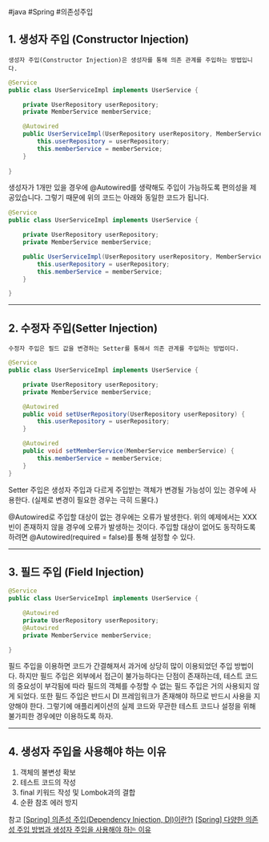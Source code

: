 #java #Spring #의존성주입

## 1. 생성자 주입 (Constructor Injection)
	생성자 주입(Constructor Injection)은 생성자를 통해 의존 관계를 주입하는 방법입니다.

```java
@Service
public class UserServiceImpl implements UserService {

    private UserRepository userRepository;
    private MemberService memberService;

    @Autowired
    public UserServiceImpl(UserRepository userRepository, MemberService memberService) {
        this.userRepository = userRepository;
        this.memberService = memberService;
    }
    
}
```

생성자가 1개만 있을 경우에 @Autowired를 생략해도 주입이 가능하도록 편의성을 제공있습니다.
그렇기 때문에 위의 코드는 아래와 동일한 코드가 됩니다.

```java
@Service
public class UserServiceImpl implements UserService {

    private UserRepository userRepository;
    private MemberService memberService;

    public UserServiceImpl(UserRepository userRepository, MemberService memberService) {
        this.userRepository = userRepository;
        this.memberService = memberService;
    }

}
```


---
## 2. 수정자 주입(Setter Injection)
	수정자 주입은 필드 값을 변경하는 Setter를 통해서 의존 관계를 주입하는 방법이다.

```java
@Service
public class UserServiceImpl implements UserService {

    private UserRepository userRepository;
    private MemberService memberService;

    @Autowired
    public void setUserRepository(UserRepository userRepository) {
        this.userRepository = userRepository;
    }

    @Autowired
    public void setMemberService(MemberService memberService) {
        this.memberService = memberService;
    }
}
```

Setter 주입은 생성자 주입과 다르게 주입받는 객체가 변경될 가능성이 있는 경우에 사용한다.
(실제로 변경이 필요한 경우는 극히 드물다.)

@Autowired로 주입할 대상이 없는 경우에는 오류가 발생한다.
위의 예제에서는 XXX 빈이 존재하지 않을 경우에 오류가 발생하는 것이다.
주입할 대상이 없어도 동작하도록 하려면 @Autowired(required = false)를 통해 설정할 수 있다.

---
## 3. 필드 주입 (Field Injection)
```java
@Service
public class UserServiceImpl implements UserService {

    @Autowired
    private UserRepository userRepository;
    @Autowired
    private MemberService memberService;

}
```

필드 주입을 이용하면 코드가 간결해져서 과거에 상당히 많이 이용되었던 주입 방법이다.
하지만 필드 주입은 외부에서 접근이 불가능하다는 단점이 존재하는데,
테스트 코드의 중요성이 부각됨에 따라 필드의 객체를 수정할 수 없는 필드 주입은 거의 사용되지 않게 되었다.
또한 필드 주입은 반드시 DI 프레임워크가 존재해야 하므로 반드시 사용을 지양해야 한다.
그렇기에 애플리케이션의 실제 코드와 무관한 테스트 코드나 설정을 위해 불가피한 경우에만 이용하도록 하자.

---
## 4. 생성자 주입을 사용해야 하는 이유

1.  객체의 불변성 확보
2.  테스트 코드의 작성
3.  final 키워드 작성 및 Lombok과의 결합
4.  순환 참조 에러 방지



참고
[[Spring] 의존성 주입(Dependency Injection, DI)이란?)](https://mangkyu.tistory.com/150)
[[Spring] 다양한 의존성 주입 방법과 생성자 주입을 사용해야 하는 이유](https://mangkyu.tistory.com/125)